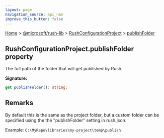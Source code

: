 ```yaml
---
layout: page
navigation_source: api_nav
improve_this_button: false
---
```



[Home](./index.md) &gt; [@microsoft/rush-lib](./rush-lib.md) &gt; [RushConfigurationProject](./rush-lib.rushconfigurationproject.md) &gt; [publishFolder](./rush-lib.rushconfigurationproject.publishfolder.md)

## RushConfigurationProject.publishFolder property

The full path of the folder that will get published by Rush.

<b>Signature:</b>

```typescript
get publishFolder(): string;
```

## Remarks

By default this is the same as the project folder, but a custom folder can be specified using the the "publishFolder" setting in rush.json.

Example: `C:\MyRepo\libraries\my-project\temp\publish`
